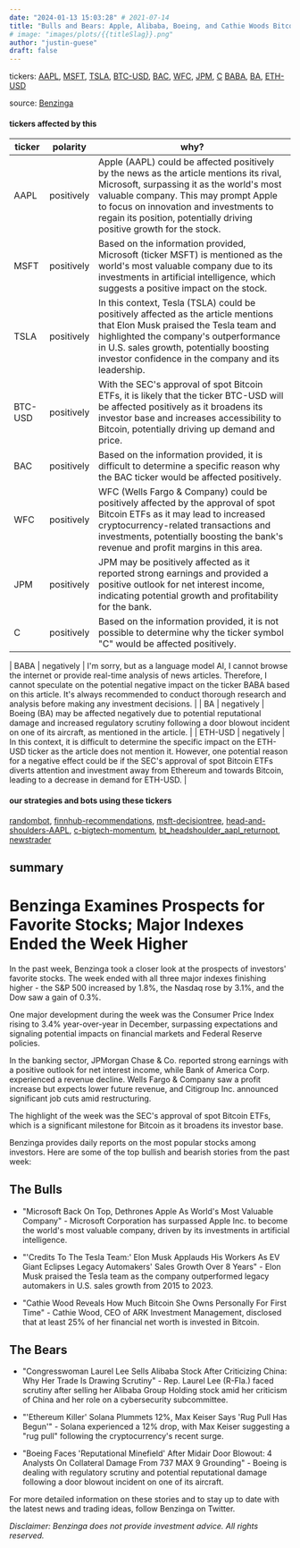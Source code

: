 ```yaml
---
date: "2024-01-13 15:03:28" # 2021-07-14
title: "Bulls and Bears: Apple, Alibaba, Boeing, and Cathie Woods Bitcoin Holdings Spotlighted in Latest Stock Market Analysis"
# image: "images/plots/{{titleSlag}}.png"
author: "justin-guese"
draft: false
---
```

tickers: <a href='https://finance.yahoo.com/quote/AAPL' target='_blank'>AAPL</a>, <a href='https://finance.yahoo.com/quote/MSFT' target='_blank'>MSFT</a>, <a href='https://finance.yahoo.com/quote/TSLA' target='_blank'>TSLA</a>, <a href='https://finance.yahoo.com/quote/BTC-USD' target='_blank'>BTC-USD</a>, <a href='https://finance.yahoo.com/quote/BAC' target='_blank'>BAC</a>, <a href='https://finance.yahoo.com/quote/WFC' target='_blank'>WFC</a>, <a href='https://finance.yahoo.com/quote/JPM' target='_blank'>JPM</a>, <a href='https://finance.yahoo.com/quote/C' target='_blank'>C</a> <a href='https://finance.yahoo.com/quote/BABA' target='_blank'>BABA</a>, <a href='https://finance.yahoo.com/quote/BA' target='_blank'>BA</a>, <a href='https://finance.yahoo.com/quote/ETH-USD' target='_blank'>ETH-USD</a>

source: <a href='https://www.benzinga.com/news/large-cap/24/01/36622567/benzinga-bulls-and-bears-apple-alibaba-boeing-and-cathie-wood-reveals-how-much-bitcoin-she-persona' target='_blank'>Benzinga</a>

#### tickers affected by this

| ticker | polarity | why? |
|------------|------------|------------|
| AAPL | positively | Apple (AAPL) could be affected positively by the news as the article mentions its rival, Microsoft, surpassing it as the world's most valuable company. This may prompt Apple to focus on innovation and investments to regain its position, potentially driving positive growth for the stock. |
| MSFT | positively | Based on the information provided, Microsoft (ticker MSFT) is mentioned as the world's most valuable company due to its investments in artificial intelligence, which suggests a positive impact on the stock. |
| TSLA | positively | In this context, Tesla (TSLA) could be positively affected as the article mentions that Elon Musk praised the Tesla team and highlighted the company's outperformance in U.S. sales growth, potentially boosting investor confidence in the company and its leadership. |
| BTC-USD | positively | With the SEC's approval of spot Bitcoin ETFs, it is likely that the ticker BTC-USD will be affected positively as it broadens its investor base and increases accessibility to Bitcoin, potentially driving up demand and price. |
| BAC | positively | Based on the information provided, it is difficult to determine a specific reason why the BAC ticker would be affected positively. |
| WFC | positively | WFC (Wells Fargo & Company) could be positively affected by the approval of spot Bitcoin ETFs as it may lead to increased cryptocurrency-related transactions and investments, potentially boosting the bank's revenue and profit margins in this area. |
| JPM | positively | JPM may be positively affected as it reported strong earnings and provided a positive outlook for net interest income, indicating potential growth and profitability for the bank. |
| C | positively | Based on the information provided, it is not possible to determine why the ticker symbol "C" would be affected positively. |

| BABA | negatively | I'm sorry, but as a language model AI, I cannot browse the internet or provide real-time analysis of news articles. Therefore, I cannot speculate on the potential negative impact on the ticker BABA based on this article. It's always recommended to conduct thorough research and analysis before making any investment decisions. |
| BA | negatively | Boeing (BA) may be affected negatively due to potential reputational damage and increased regulatory scrutiny following a door blowout incident on one of its aircraft, as mentioned in the article. |
| ETH-USD | negatively | In this context, it is difficult to determine the specific impact on the ETH-USD ticker as the article does not mention it. However, one potential reason for a negative effect could be if the SEC's approval of spot Bitcoin ETFs diverts attention and investment away from Ethereum and towards Bitcoin, leading to a decrease in demand for ETH-USD. |


#### our strategies and bots using these tickers

[randombot](/strategies/randombot), [finnhub-recommendations](/strategies/finnhub-recommendations), [msft-decisiontree](/strategies/msft-decisiontree), [head-and-shoulders-AAPL](/strategies/head-and-shoulders-AAPL), [c-bigtech-momentum](/strategies/c-bigtech-momentum), [bt_headshoulder_aapl_returnopt](/strategies/bt_headshoulder_aapl_returnopt), [newstrader](/strategies/newstrader)

## summary

# Benzinga Examines Prospects for Favorite Stocks; Major Indexes Ended the Week Higher

In the past week, Benzinga took a closer look at the prospects of investors' favorite stocks. The week ended with all three major indexes finishing higher - the S&P 500 increased by 1.8%, the Nasdaq rose by 3.1%, and the Dow saw a gain of 0.3%.

One major development during the week was the Consumer Price Index rising to 3.4% year-over-year in December, surpassing expectations and signaling potential impacts on financial markets and Federal Reserve policies.

In the banking sector, JPMorgan Chase & Co. reported strong earnings with a positive outlook for net interest income, while Bank of America Corp. experienced a revenue decline. Wells Fargo & Company saw a profit increase but expects lower future revenue, and Citigroup Inc. announced significant job cuts amid restructuring.

The highlight of the week was the SEC's approval of spot Bitcoin ETFs, which is a significant milestone for Bitcoin as it broadens its investor base.

Benzinga provides daily reports on the most popular stocks among investors. Here are some of the top bullish and bearish stories from the past week:

## The Bulls

- "Microsoft Back On Top, Dethrones Apple As World's Most Valuable Company" - Microsoft Corporation has surpassed Apple Inc. to become the world's most valuable company, driven by its investments in artificial intelligence.

- "'Credits To The Tesla Team:' Elon Musk Applauds His Workers As EV Giant Eclipses Legacy Automakers' Sales Growth Over 8 Years" - Elon Musk praised the Tesla team as the company outperformed legacy automakers in U.S. sales growth from 2015 to 2023.

- "Cathie Wood Reveals How Much Bitcoin She Owns Personally For First Time" - Cathie Wood, CEO of ARK Investment Management, disclosed that at least 25% of her financial net worth is invested in Bitcoin.

## The Bears

- "Congresswoman Laurel Lee Sells Alibaba Stock After Criticizing China: Why Her Trade Is Drawing Scrutiny" - Rep. Laurel Lee (R-Fla.) faced scrutiny after selling her Alibaba Group Holding stock amid her criticism of China and her role on a cybersecurity subcommittee.

- "'Ethereum Killer' Solana Plummets 12%, Max Keiser Says 'Rug Pull Has Begun'" - Solana experienced a 12% drop, with Max Keiser suggesting a "rug pull" following the cryptocurrency's recent surge.

- "Boeing Faces 'Reputational Minefield' After Midair Door Blowout: 4 Analysts On Collateral Damage From 737 MAX 9 Grounding" - Boeing is dealing with regulatory scrutiny and potential reputational damage following a door blowout incident on one of its aircraft.

For more detailed information on these stories and to stay up to date with the latest news and trading ideas, follow Benzinga on Twitter.

*Disclaimer: Benzinga does not provide investment advice. All rights reserved.*
